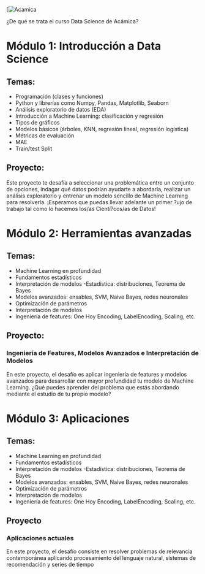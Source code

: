 [![Acamica](https://www.google.com/url?sa=i&url=https%3A%2F%2Fwww.switchup.org%2Fbootcamps%2Facamica&psig=AOvVaw0-F641dQpXl3ouv4Z2DGxW&ust=1614986290762000&source=images&cd=vfe&ved=0CAIQjRxqFwoTCKCb2vTil-8CFQAAAAAdAAAAABAD)

¿De qué se trata el curso Data Science de Acámica?

# Módulo 1: Introducción a Data Science

## Temas:
- Programación (clases y funciones)
- Python y librerías como Numpy, Pandas, Matplotlib, Seaborn
- Análisis exploratorio de datos (EDA)
- Introducción a Machine Learning: clasificación y regresión
- Tipos de gráficos
- Modelos básicos (árboles, KNN, regresión lineal, regresión logística)
- Métricas de evaluación
- MAE
- Train/test Split

## Proyecto:
Este proyecto te desafía a seleccionar una problemática entre un conjunto de opciones, indagar qué datos podrían ayudarte a abordarla, realizar un análisis exploratorio y entrenar un modelo sencillo de Machine Learning para resolverla. ¡Esperamos que puedas llevar adelante un primer ?ujo de trabajo tal como lo hacemos los/as Cientí?cos/as de Datos!



# Módulo 2: Herramientas avanzadas

## Temas:
- Machine Learning en profundidad
- Fundamentos estadísticos
- Interpretación de modelos
-Estadística: distribuciones, Teorema de Bayes
- Modelos avanzados: ensables, SVM, Naive Bayes, redes neuronales
- Optimización de parámetros
- Interpretación de modelos
- Ingeniería de features: One Hoy Encoding, LabelEncoding, Scaling, etc.

## Proyecto:
### Ingeniería de Features, Modelos Avanzados e Interpretación de Modelos
En este proyecto, el desafío es aplicar ingeniería de features y modelos avanzados para desarrollar con mayor profundidad tu modelo de Machine Learning. ¿Qué puedes aprender del problema que estás abordando mediante el estudio de tu propio modelo?

# Módulo 3: Aplicaciones
## Temas:
- Machine Learning en profundidad
- Fundamentos estadísticos
- Interpretación de modelos
-Estadística: distribuciones, Teorema de Bayes
- Modelos avanzados: ensables, SVM, Naive Bayes, redes neuronales
- Optimización de parámetros
- Interpretación de modelos
- Ingeniería de features: One Hoy Encoding, LabelEncoding, Scaling, etc.

## Proyecto
### Aplicaciones actuales
En este proyecto, el desafío consiste en resolver problemas de relevancia contemporánea aplicando procesamiento del lenguaje natural, sistemas de recomendación y series de tiempo
